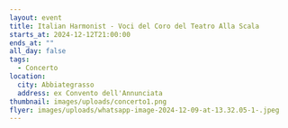 ```yaml
---
layout: event
title: Italian Harmonist - Voci del Coro del Teatro Alla Scala
starts_at: 2024-12-12T21:00:00
ends_at: ""
all_day: false
tags:
  - Concerto
location:
  city: Abbiategrasso
  address: ex Convento dell'Annunciata
thumbnail: images/uploads/concerto1.png
flyer: images/uploads/whatsapp-image-2024-12-09-at-13.32.05-1-.jpeg
---
```

